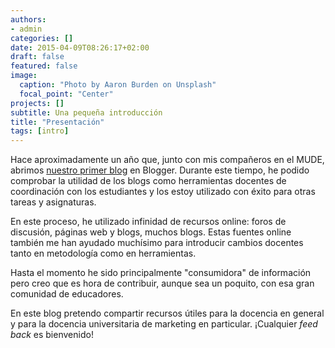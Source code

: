 ```yaml
---
authors:
- admin
categories: []
date: 2015-04-09T08:26:17+02:00
draft: false
featured: false
image:
  caption: "Photo by Aaron Burden on Unsplash"
  focal_point: "Center"
projects: []
subtitle: Una pequeña introducción
title: "Presentación"
tags: [intro]
---
```


Hace aproximadamente un año que, junto con mis compañeros en el MUDE, abrimos [nuestro primer blog](http://mudeupna.blogspot.com.es/) en Blogger. Durante este tiempo, he podido comprobar la utilidad de los blogs como herramientas docentes de coordinación con los estudiantes y los estoy utilizado con éxito para otras tareas y asignaturas.

En este proceso, he utilizado infinidad de recursos online: foros de discusión, páginas web y blogs, muchos blogs. Estas fuentes online también me han ayudado muchísimo para introducir cambios docentes tanto en metodología como en herramientas.

Hasta el momento he sido principalmente "consumidora" de información pero creo que es hora de contribuir, aunque sea un poquito, con esa gran comunidad de educadores.

En este blog pretendo compartir recursos útiles para la docencia en general y para la docencia universitaria de marketing en particular. ¡Cualquier *feed back* es bienvenido!